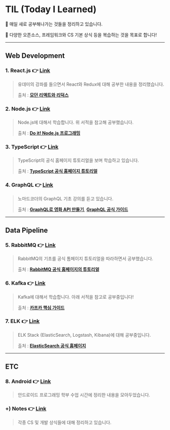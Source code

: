 # TIL (Today I Learned)

📝 매일 새로 공부해나가는 것들을 정리하고 있습니다.

📝 다양한 오픈소스, 프레임워크와 CS 기본 상식 등을 복습하는 것을 목표로 합니다!



___

## Web Development 


### 1. React.js 👉 [**Link**](https://github.com/3457soso/TIL/tree/master/React.js)

  > 유데미의 강좌를 들으면서 React와 Redux에 대해 공부한 내용을 정리했습니다.
  >
  > 출처 : [**모던 리액트와 리덕스**](https://www.udemy.com/react-redux-korean/)


### 2. Node.js 👉 [**Link**](https://github.com/3457soso/TIL/tree/master/Node.js)

  > Node.js에 대해서 학습합니다. 위 서적을 참고해 공부했습니다.
  >
  > 출처 : [**Do it! Node.js 프로그래밍**](https://book.naver.com/bookdb/book_detail.nhn?bid=11738465)
  

### 3. TypeScript 👉 [**Link**](https://github.com/3457soso/TIL/tree/master/TypeScript)

  > TypeScript의 공식 홈페이지 튜토리얼을 보며 학습하고 있습니다.
  >
  > 출처 : [**TypeScript 공식 홈페이지 튜토리얼**](https://www.typescriptlang.org/docs/home.html)
  
  
### 4. GraphQL 👉 [**Link**](https://github.com/3457soso/TIL/tree/master/GraphQL)

  > 노마드코더의 GraphQL 기초 강의를 듣고 있습니다.
  >
  > 출처 : [**GraphQL로 영화 API 만들기**](https://academy.nomadcoders.co/p/make-a-movie-api-with-graphql-and-nodejs-super-begginner), [**GraphQL 공식 가이드**](https://graphql.org/learn/)
  
  
___
  
## Data Pipeline


### 5. RabbitMQ 👉 [**Link**](https://github.com/3457soso/TIL/tree/master/RabbitMQ)

  > RabbitMQ의 기초를 공식 톰페이지 튜토리얼을 따라하면서 공부했습니다.
  >
  > 출처 : [**RabbitMQ 공식 홈페이지의 튜토리얼**](https://www.rabbitmq.com/getstarted.html)


### 6. Kafka 👉 [**Link**](https://github.com/3457soso/TIL/tree/master/Kafka)

  > Kafka에 대해서 학습합니다. 아래 서적을 참고로 공부중입니다!
  >
  > 출처 : [**카프카 핵심 가이드**](https://book.naver.com/bookdb/book_detail.nhn?bid=14093855)
  
    
### 7. ELK 👉 [**Link**](https://github.com/3457soso/TIL/tree/master/ElasticSearch)

  > ELK Stack (ElasticSearch, Logstash, Kibana)에 대해 공부중입니다.
  >
  > 출처 : [**ElasticSearch 공식 홈페이지**](https://www.elastic.co/guide/index.html)
    

___

## ETC


### 8. Android :point_right: [**Link**](https://github.com/3457soso/TIL/tree/master/Android)

  > 안드로이드 프로그래밍 학부 수업 시간에 정리한 내용을 모아두었습니다.


### +) Notes 👉 [**Link**](https://github.com/3457soso/study-spring-framework/tree/master/4_intelliJ-intro)

  > 각종 CS 및 개발 상식들에 대해 정리하고 있습니다.

